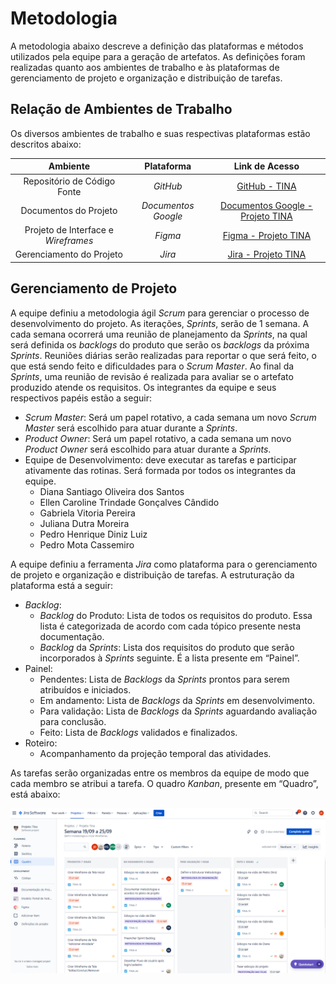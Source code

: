
# Metodologia

A metodologia abaixo descreve a definição das plataformas e métodos utilizados pela equipe para a geração de artefatos. As definições foram realizadas quanto aos ambientes de trabalho e às plataformas de gerenciamento de projeto e organização e distribuição de tarefas.

## Relação de Ambientes de Trabalho

Os diversos ambientes de trabalho e suas respectivas plataformas estão descritos abaixo: 

|Ambiente| Plataforma |Link de Acesso|
|:--------------------:|:------------------------------------:|:----------------------------------------:|
|Repositório de Código Fonte| <i>GitHub</i> |[GitHub - TINA](https://github.com/ICEI-PUC-Minas-PMV-ADS/pmv-ads-2022-2-e1-proj-web-t5-tina)|
|Documentos do Projeto| <i>Documentos Google</i> |[Documentos Google - Projeto TINA](https://docs.google.com/document/d/1xgnERUmhhSl95Wog4cSZbBEcOPh9F8ONZzdEDbVb40k/edit)|
|Projeto de Interface e <i>Wireframes</i>| <i>Figma</i> |[Figma - Projeto TINA](https://www.figma.com/file/8fLcvqzsQxmqe885hzJItd/Tina?node-id=0%3A1)|
|Gerenciamento do Projeto| <i>Jira</i> |[Jira - Projeto TINA](https://projetotina.atlassian.net/jira/software/projects/TINA/boards/2)|

## Gerenciamento de Projeto
A equipe definiu a metodologia ágil <i>Scrum</i> para gerenciar o processo de desenvolvimento do projeto. As iterações, <i>Sprints</i>, serão de 1 semana. A cada semana ocorrerá uma reunião de planejamento da <i>Sprints</i>, na qual será definida os <i>backlogs</i> do produto que serão os <i>backlogs</i> da próxima <i>Sprints</i>. Reuniões diárias serão realizadas para reportar o que será feito, o que está sendo feito e dificuldades para o <i>Scrum Master</i>. Ao final da <i>Sprints</i>, uma reunião de revisão é realizada para avaliar se o artefato produzido atende os requisitos. Os integrantes da equipe e seus respectivos papéis estão a seguir:
 
* <i>Scrum Master</i>: Será um papel rotativo, a cada semana um novo <i>Scrum Master</i> será escolhido para atuar durante a <i>Sprints</i>.
* <i>Product Owner</i>: Será um papel rotativo, a cada semana um novo <i>Product Owner</i> será escolhido para atuar durante a <i>Sprints</i>.
* Equipe de Desenvolvimento: deve executar as tarefas e participar ativamente das rotinas. Será formada por todos os integrantes da equipe.
  - Diana Santiago Oliveira dos Santos
  - Ellen Caroline Trindade Gonçalves Cândido
  - Gabriela Vitoria Pereira
  - Juliana Dutra Moreira
  - Pedro Henrique Diniz Luiz
  - Pedro Mota Cassemiro

A equipe definiu a ferramenta <i>Jira</i> como plataforma para o gerenciamento de projeto e organização e distribuição de tarefas. A estruturação da plataforma está a seguir:
* <i>Backlog</i>:
  - <i>Backlog</i> do Produto: Lista de todos os requisitos do produto. Essa lista é categorizada de acordo com cada tópico presente nesta documentação.
  - <i>Backlog</i> da <i>Sprints</i>: Lista dos requisitos do produto que serão incorporados à <i>Sprints</i> seguinte. É a lista presente em “Painel”.
* Painel:
  - Pendentes: Lista de <i>Backlogs</i> da <i>Sprints</i> prontos para serem atribuídos e iniciados.
  - Em andamento: Lista de <i>Backlogs</i> da <i>Sprints</i> em desenvolvimento.
  - Para validação: Lista de <i>Backlogs</i> da <i>Sprints</i> aguardando avaliação para conclusão.
  - Feito: Lista de <i>Backlogs</i> validados e finalizados.
* Roteiro:
  - Acompanhamento da projeção temporal das atividades.

As tarefas serão organizadas entre os membros da equipe de modo que cada membro se atribui a tarefa. O quadro <i>Kanban</i>, presente em “Quadro”, está abaixo:

![Kanban](img/kanbanJiraTina.png)








